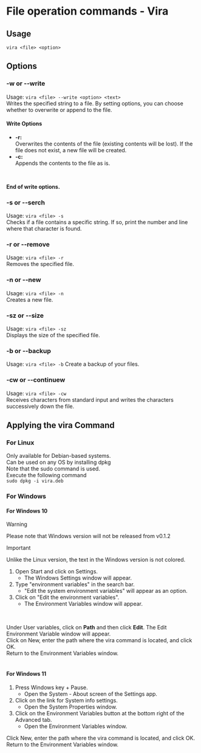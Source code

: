 # File operation commands - Vira

## Usage

`vira <file> <option>`

## Options
### -w or --write
Usage: `vira <file> --write <option> <text>`
<br>
Writes the specified string to a file. By setting options, you can choose whether to overwrite or append to the file.
<br>

#### Write Options
- **-r:**  
  Overwrites the contents of the file (existing contents will be lost). If the file does not exist, a new file will be created.
- **-c:**  
  Appends the contents to the file as is.
<br>

**End of write options.**
<br>

### -s or --serch
Usage: `vira <file> -s`
  <br>
Checks if a file contains a specific string.
If so, print the number and line where that character is found.
<br>

### -r or --remove
Usage: `vira <file> -r`
<br>
Removes the specified file.
<br>

### -n or --new
Usage: `vira <file> -n`
<br>
Creates a new file.
<br>
### -sz or --size
Usage: `vira <file> -sz`
<br>
Displays the size of the specified file.

### -b or --backup 
Usage: `vira <file> -b`
Create a backup of your files.

### -cw or --continuew
Usage: `vira <file> -cw`
<br>
Receives characters from standard input and writes the characters successively down the file.

## Applying the vira Command
### For Linux
Only available for Debian-based systems.<br>
Can be used on any OS by installing dpkg<br>
Note that the sudo command is used.<br>
Execute the following command<br>
`sudo dpkg -i vira.deb`
### For Windows

#### For Windows 10
> [!WARNING]
> Please note that Windows version will not be released from v0.1.2


> [!IMPORTANT]
> Unlike the Linux version, the text in the Windows version is not colored.

1. Open Start and click on Settings.
   - The Windows Settings window will appear.
2. Type "environment variables" in the search bar.
   - "Edit the system environment variables" will appear as an option.
3. Click on "Edit the environment variables".
   - The Environment Variables window will appear.
<br>

Under User variables, click on **Path** and then click **Edit**.
The Edit Environment Variable window will appear.<br>
Click on New, enter the path where the vira command is located, and click OK.<br>
Return to the Environment Variables window.<br>
<br>

#### For Windows 11
1. Press Windows key + Pause.
   - Open the System - About screen of the Settings app.
2. Click on the link for System info settings.
   - Open the System Properties window.
3. Click on the Environment Variables button at the bottom right of the Advanced tab.
   - Open the Environment Variables window.

Click New, enter the path where the vira command is located, and click OK.<br>
Return to the Environment Variables window.<br>

